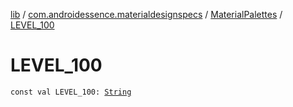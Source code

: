 [lib](../../index.md) / [com.androidessence.materialdesignspecs](../index.md) / [MaterialPalettes](index.md) / [LEVEL_100](./-l-e-v-e-l_100.md)

# LEVEL_100

`const val LEVEL_100: `[`String`](https://kotlinlang.org/api/latest/jvm/stdlib/kotlin/-string/index.html)